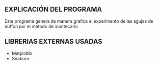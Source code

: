 ##   EXPLICACIÓN DEL PROGRAMA
Este programa genera de manera grafica el experimento de las agujas de buffon por el método de montecarlo

##  LIBRERIAS EXTERNAS USADAS 
- Matplotlib
- Seaborn
